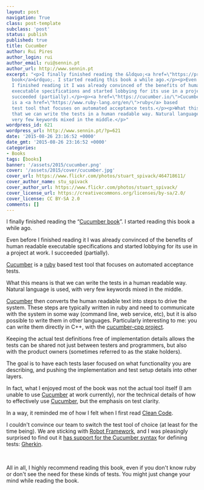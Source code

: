 ```yaml
---
layout: post
navigation: True
class: post-template
subclass: 'post'
status: publish
published: true
title: Cucumber
author: Rui Pires
author_login: rui
author_email: rui@sennin.pt
author_url: http://www.sennin.pt
excerpt: "<p>I finally finished reading the &ldquo;<a href=\"https://pragprog.com/book/hwcuc/the-cucumber-book\">Cucumber
  book</a>&rdquo;. I started reading this book a while ago.</p><p>Even before
  I finished reading it I was already convinced of the benefits of human readable
  executable specifications and started lobbying for its use in a project at work. I
  succeeded (partially).</p><p><a href=\"https://cucumber.io/\">Cucumber</a>
  is a <a href=\"https://www.ruby-lang.org/en/\">ruby</a> based
  test tool that focuses on automated acceptance tests.</p><p>What this means is
  that we can write the tests in a human readable way. Natural language is used, with
  very few keywords mixed in the middle.</p>"
wordpress_id: 621
wordpress_url: http://www.sennin.pt/?p=621
date: '2015-08-26 23:16:52 +0000'
date_gmt: '2015-08-26 23:16:52 +0000'
categories:
- Books
tags: [books]
banner: '/assets/2015/cucumber.png'
cover: '/assets/2015/cover/cucumber.jpg'
cover_url: https://www.flickr.com/photos/stuart_spivack/464718611/
cover_author_name: stu_spivack
cover_author_url: https://www.flickr.com/photos/stuart_spivack/
cover_license_url: https://creativecommons.org/licenses/by-sa/2.0/
cover_license: CC BY-SA 2.0
comments: []
---
```

<p>I finally finished reading the &ldquo;<a href="https://pragprog.com/book/hwcuc/the-cucumber-book">Cucumber book</a>&rdquo;. I started reading this book a while ago.</p>
<p>Even before I finished reading it I was already convinced of the benefits of human readable executable specifications and started lobbying for its use in a project at work.&nbsp;I succeeded (partially).</p>
<p><a href="https://cucumber.io/">Cucumber</a> is a <a href="https://www.ruby-lang.org/en/">ruby</a> based test tool that focuses on automated acceptance tests.</p>
<p>What this means is that we can write the tests in a human readable way. Natural language is used, with very few keywords mixed in the middle.<a id="more"></a><a id="more-621"></a></p>
<p><a href="https://cucumber.io/">Cucumber</a> then converts the human readable text into steps to drive the system. These steps are typically written in ruby and need to communicate with the system in some way (command line, web service, etc), but it is also possible to write them in other languages. Particularly interesting to me: you can write them directly in C++, with the <a href="https://github.com/cucumber/cucumber-cpp">cucumber-cpp project</a>.</p>
<p>Keeping the actual test definitions free of implementation details allows&nbsp;the tests can&nbsp;be shared not just between testers and programmers, but also with the product owners (sometimes referred to as the stake holders).</p>
<p>The goal is to have each&nbsp;tests laser focused on what functionality you are describing, and pushing the implementation and test setup details into other layers.</p>
<p>In fact, what I enjoyed most of the book was not the actual tool itself (I am unable to use <a href="https://cucumber.io/">Cucumber</a> at work currently), nor the technical details of how to effectively use <a href="https://cucumber.io/">Cucumber</a>, but the emphasis on test clarity.</p>
<p>In a way, it reminded me of how I felt when I first read <a href="https://sites.google.com/site/unclebobconsultingllc/books">Clean Code</a>.</p>
<p>I couldn't convince our team to switch the test tool of choice (at least for the time being). We are sticking with <a href="http://robotframework.org/">Robot Framework</a>, and I was pleasingly surprised to find out it <a href="http://robotframework.org/robotframework/latest/RobotFrameworkUserGuide.html#behavior-driven-style">has support for the Cucumber syntax</a> for defining tests: <a href="https://github.com/cucumber/gherkin">Gherkin</a>.</p>
<p>&nbsp;</p>
<p>All in all, I highly recommend reading this book, even if you don't know ruby or don't see&nbsp;the need for these kinds of tests. You might just change your mind while reading the book.</p>
